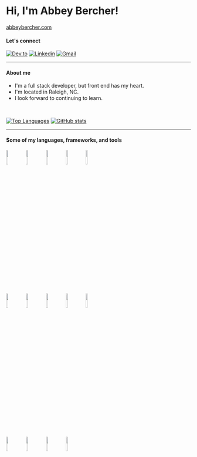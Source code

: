 # Hi, I'm Abbey Bercher!
[abbeybercher.com](https://abbeybercher.com/)

#### Let's connect
[![Dev.to](https://img.shields.io/badge/dev.to-0A0A0A?style=flat&logo=devdotto&logoColor=white)](https://dev.to/abbeybercher)
[![Linkedin](https://img.shields.io/badge/-LinkedIn-blue?style=flat&logo=Linkedin&logoColor=white)](https://www.linkedin.com/in/abbeybercher/)
[![Gmail](https://img.shields.io/badge/-Gmail-c14438?style=flat&logo=Gmail&logoColor=white)](mailto:abbeybercher@gmail.com)

---
#### About me 
- I'm a full stack developer, but front end has my heart.
- I'm located in Raleigh, NC.
- I look forward to continuing to learn.

<br />

[![Top Languages](https://github-readme-stats.vercel.app/api/top-langs/?username=albercher&hide_border=true)](https://github.com/anuraghazra/github-readme-stats)
[![GitHub stats](https://github-readme-stats.vercel.app/api?username=albercher&show_icons=true&hide_border=true)](https://github.com/anuraghazra/github-readme-stats)

---
#### Some of my languages, frameworks, and tools

<code><img width="10%" src="https://www.vectorlogo.zone/logos/reactjs/reactjs-icon.svg"></code>
<code><img width="10%" src="https://www.vectorlogo.zone/logos/ruby-lang/ruby-lang-icon.svg"></code>
<code><img width="10%" src="https://cdn.worldvectorlogo.com/logos/rails-1.svg"></code>
<code><img width="10%" src="https://camo.githubusercontent.com/0c6adf0b34772f192a1c98b80ca013f2d69e954738b20062a114d9bbd245aab5/68747470733a2f2f63646e2e737667706f726e2e636f6d2f6c6f676f732f6a6176617363726970742e737667"></code>
<code><img width="10%" src="https://www.vectorlogo.zone/logos/w3_html5/w3_html5-icon.svg"></code>
<br />
<code><img width="10%" src="https://camo.githubusercontent.com/367dd0be4d8a115eea884c2794dd1ab8751034782a4cf9f0d0c1155fd984a7d0/68747470733a2f2f63646e2e737667706f726e2e636f6d2f6c6f676f732f6373732d332e737667"></code>
<code><img width="10%" src="https://camo.githubusercontent.com/d4dcf8fd2bf82734a52774ae132c387357221a5d144ef0356e52c66a2d9f41e9/68747470733a2f2f63646e2e737667706f726e2e636f6d2f6c6f676f732f76697375616c2d73747564696f2d636f64652e737667"></code>
<code><img width="10%" src="https://www.vectorlogo.zone/logos/heroku/heroku-icon.svg"></code>
<code><img width="10%" src="https://www.vectorlogo.zone/logos/git-scm/git-scm-ar21.svg"></code>
<code><img width="10%" src="https://www.vectorlogo.zone/logos/wordpress/wordpress-icon.svg"></code>
<br />
<code><img width="10%" src="https://mui.com/static/logo.png"></code>
<code><img width="10%" src="https://www.vectorlogo.zone/logos/getbootstrap/getbootstrap-icon.svg"></code>
<code><img width="10%" src="https://www.vectorlogo.zone/logos/tailwindcss/tailwindcss-icon.svg"></code>
<code><img width="10%" src="https://www.vectorlogo.zone/logos/sqlite/sqlite-icon.svg"></code>



<!-- #### A couple of my favorite projects to date
<a href="https://github.com/albercher/wordle-clone">
  <img align="center" src="https://github-readme-stats.vercel.app/api/pin/?username=albercher&repo=wordle-clone" />
</a>
<a href="https://github.com/albercher/buck-it">
  <img align="center" src="https://github-readme-stats.vercel.app/api/pin/?username=albercher&repo=buck-it" />
</a> -->
